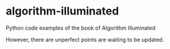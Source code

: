 # algorithm-illuminated
Python code examples of the book of Algorithm Illuminated

However, there are unperfect points are waiting to be updated.
